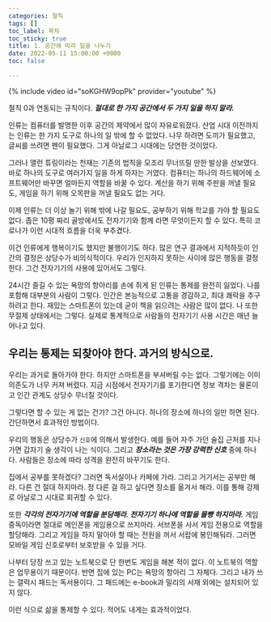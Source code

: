 ```yaml
---
categories: 철칙
tags: []
toc_label: 목차
toc_sticky: true
title: 1. 공간에 따라 일을 나누기
date: 2022-05-11 15:00:00 +0000
toc: false

---
```


{% include video id="soKGHW9opPk" provider="youtube" %}

철칙 0과 연동되는 규칙이다. **_절대로 한 가지 공간에서 두 가지 일을 하지 말라._**

인류는 컴퓨터를 발명한 이후 공간의 제약에서 많이 자유로워졌다. 산업 시대 이전까지는 인류는 한 가지 도구로 하나의 일 밖에 할 수 없었다. 나무 하려면 도끼가 필요했고, 글씨를 쓰려면 펜이 필요했다. 그게 아날로그 시대에는 당연한 것이었다.

그러나 앨런 튜링이라는 천재는 기존의 법칙을 모조리 무너뜨릴 만한 발상을 선보였다. 바로 하나의 도구로 여러가지 일을 하게 하자는 거였다. 컴퓨터는 하나의 하드웨어에 소프트웨어만 바꾸면 얼마든지 역할을 바꿀 수 있다. 계산을 하기 위해 주판을 꺼낼 필요도, 게임을 하기 위해 오목판을 꺼낼 필요도 없는 거다. 

이제 인류는 더 이상 놀기 위해 밖에 나갈 필요도, 공부하기 위해 학교를 가야 할 필요도 없다. 좁은 10평 짜리 골방에서도 전자기기와 함께 라면 무엇이든지 할 수 있다. 특히 코로나가 이런 시대적 흐름을 더욱 부추겼다.

이건 인류에게 행복이기도 했지만 불행이기도 하다. 많은 연구 결과에서 지적하듯이 인간의 결정은 상당수가 비의식적이다. 우리가 인지하지 못하는 사이에 많은 행동을 결정한다. 그건 전자기기의 사용에 있어서도 그렇다.

24시간 즐길 수 있는 욕망의 항아리를 손에 쥐게 된 인류는 통제를 완전히 잃었다. 나를 포함해 대부분의 사람이 그렇다. 인간은 본능적으로 고통을 경감하고, 최대 쾌락을 추구하려고 한다. 재밌는 스마트폰이 있는데 굳이 책을 읽으려는 사람은 많이 없다. 나 또한 무절제 상태에서는 그렇다. 실제로 통계적으로 사람들의 전자기기 사용 시간은 매년 늘어나고 있다.

## 우리는 통제는 되찾아야 한다. 과거의 방식으로.

우리는 과거로 돌아가야 한다. 하지만 스마트폰을 부셔버릴 수는 없다. 그렇기에는 이미 의존도가 너무 커져 버렸다. 지금 시점에서 전자기기를 포기한다면 정보 격차는 물론이고 인간 관계도 상당수 무너질 것이다.

그렇다면 할 수 있는 게 없는 건가? 그건 아니다. 하나의 장소에 하나의 일만 하면 된다. 간단하면서 효과적인 방법이다.

우리의 행동은 상당수가 `신호`에 의해서 발생한다. 예를 들어 자주 가던 술집 근처를 지나가면 갑자기 술 생각이 나는 식이다. 그리고 **_장소라는 것은 가장 강력한 신호_** 중에 하나다. 사람들은 장소에 따라 성격을 완전히 바꾸기도 한다.

집에서 공부를 못하겠다? 그러면 독서실이나 카페에 가라. 그리고 거기서는 공부만 해라. 다른 건 절대 하지마라. 정 다른 걸 하고 싶다면 장소를 옮겨서 해라. 이를 통해 강제로 아날로그 시대로 회귀할 수 있다.

또한 **_각각의 전자기기에 역할을 분담해라. 전자기기 하나에 역할을 몰빵 하지마라._** 게임 중독이라면 절대로 메인폰을 게임용으로 쓰지마라. 서브폰을 사서 게임 전용으로 역할을 할당해라. 그리고 게임을 하지 말아야 할 때는 전원을 꺼서 서랍에 봉인해둬라. 그러면 모바일 게임 신호로부터 보호받을 수 있을 거다.

나부터 당장 쓰고 있는 노트북으로 단 한번도 게임을 해본 적이 없다. 이 노트북의 역할은 업무용이기 때문이다. 반면 집에 있는 PC는 욕망의 항아리 그 자체다. 그리고 내가 쓰는 갤럭시 패드는 독서용이다. 그 패드에는 e-book과 밀리의 서재 외에는 설치되어 있지 않다.

이런 식으로 삶을 통제할 수 있다. 적어도 내게는 효과적이었다.